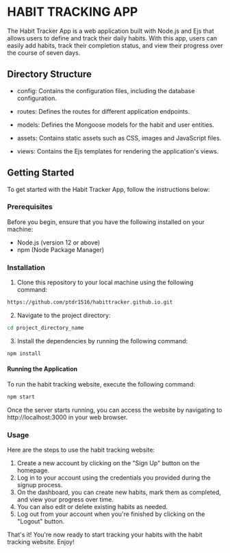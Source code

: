 # HABIT TRACKING APP #
The Habit Tracker App is a web application built with Node.js and Ejs that allows users to define and track their daily habits. With this app, users can easily add habits, track their completion status, and view their progress over the course of seven days.

## Directory Structure ##
- config: Contains the configuration files, including the database configuration.

- routes: Defines the routes for different application endpoints.

- models: Defines the Mongoose models for the habit and user entities.

- assets: Contains static assets such as CSS, images and JavaScript files.

- views: Contains the Ejs templates for rendering the application's views.

## Getting Started ##
To get started with the Habit Tracker App, follow the instructions below:

### Prerequisites ###
Before you begin, ensure that you have the following installed on your machine:

- Node.js (version 12 or above)
- npm (Node Package Manager)

### Installation
1. Clone this repository to your local machine using the following command:
```bash
https://github.com/ptdr1516/habittracker.github.io.git
```

2. Navigate to the project directory:
```bash
cd project_directory_name
```

3. Install the dependencies by running the following command:
```bash
npm install
```

#### Running the Application
To run the habit tracking website, execute the following command:
```bash
npm start
```

Once the server starts running, you can access the website by navigating to http://localhost:3000 in your web browser.

### Usage
Here are the steps to use the habit tracking website:

1. Create a new account by clicking on the "Sign Up" button on the homepage.
2. Log in to your account using the credentials you provided during the signup process.
3. On the dashboard, you can create new habits, mark them as completed, and view your progress over time.
4. You can also edit or delete existing habits as needed.
5. Log out from your account when you're finished by clicking on the "Logout" button.

That's it! You're now ready to start tracking your habits with the habit tracking website. Enjoy!
